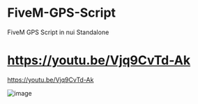 # FiveM-GPS-Script
FiveM GPS Script in nui Standalone
# https://youtu.be/Vjq9CvTd-Ak
https://youtu.be/Vjq9CvTd-Ak

![image](https://github.com/user-attachments/assets/8ed7174b-e32c-4b80-8175-70ebcfea5ea2)
